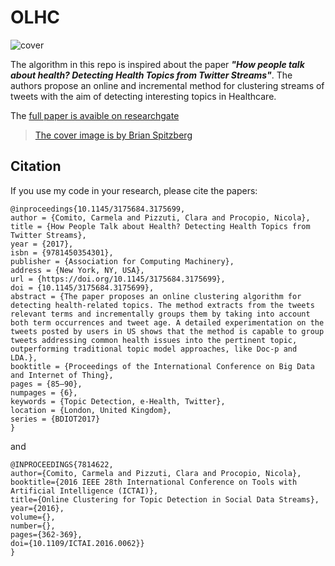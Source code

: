 # OLHC

![cover](https://www.researchgate.net/profile/Brian-Spitzberg/publication/318250631/figure/fig1/AS:525748087816192@1502359520568/A-comparison-of-word-cloud-images-indicating-the-most-popular-word-used-in-the-tweet.png)

The algorithm in this repo is inspired about the paper ***"How people talk about health? Detecting Health Topics from Twitter Streams"***.
The authors propose an online and incremental method for clustering streams of tweets with the aim of detecting interesting topics in Healthcare.

The [full paper is avaible on researchgate](https://www.researchgate.net/profile/Carmela-Comito/publication/320911146_How_people_talk_about_health_Detecting_Health_Topics_from_Twitter_Streams/links/5a01f49a4585155c96ca91be/How-people-talk-about-health-Detecting-Health-Topics-from-Twitter-Streams.pdf)

> [The cover image is by Brian Spitzberg](https://www.researchgate.net/figure/A-comparison-of-word-cloud-images-indicating-the-most-popular-word-used-in-the-tweet_fig1_318250631)

## Citation

If you use my code in your research, please cite the papers:
```
@inproceedings{10.1145/3175684.3175699,
author = {Comito, Carmela and Pizzuti, Clara and Procopio, Nicola},
title = {How People Talk about Health? Detecting Health Topics from Twitter Streams},
year = {2017},
isbn = {9781450354301},
publisher = {Association for Computing Machinery},
address = {New York, NY, USA},
url = {https://doi.org/10.1145/3175684.3175699},
doi = {10.1145/3175684.3175699},
abstract = {The paper proposes an online clustering algorithm for detecting health-related topics. The method extracts from the tweets relevant terms and incrementally groups them by taking into account both term occurrences and tweet age. A detailed experimentation on the tweets posted by users in US shows that the method is capable to group tweets addressing common health issues into the pertinent topic, outperforming traditional topic model approaches, like Doc-p and LDA.},
booktitle = {Proceedings of the International Conference on Big Data and Internet of Thing},
pages = {85–90},
numpages = {6},
keywords = {Topic Detection, e-Health, Twitter},
location = {London, United Kingdom},
series = {BDIOT2017}
}
```

and
 
```
@INPROCEEDINGS{7814622,
author={Comito, Carmela and Pizzuti, Clara and Procopio, Nicola},
booktitle={2016 IEEE 28th International Conference on Tools with Artificial Intelligence (ICTAI)}, 
title={Online Clustering for Topic Detection in Social Data Streams}, 
year={2016},
volume={},
number={},
pages={362-369},
doi={10.1109/ICTAI.2016.0062}}
}
```

